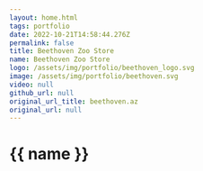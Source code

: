 ```yaml
---
layout: home.html
tags: portfolio
date: 2022-10-21T14:58:44.276Z
permalink: false
title: Beethoven Zoo Store
name: Beethoven Zoo Store
logo: /assets/img/portfolio/beethoven_logo.svg
image: /assets/img/portfolio/beethoven.svg
video: null
github_url: null
original_url_title: beethoven.az
original_url: null
---
```


# {{ name }}